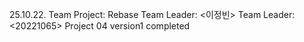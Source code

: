 25.10.22. Team Project: Rebase
Team Leader: <이정빈>
Team Leader: <20221065>
Project 04 version1 completed